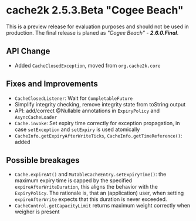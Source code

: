 # cache2k 2.5.3.Beta "Cogee Beach"

This is a preview release for evaluation purposes and should not be used in production.
The final release is planed as *"Cogee Beach" - **2.6.0.Final***.

## API Change

- Added `CacheClosedException`, moved from `org.cache2k.core`

## Fixes and Improvements

- `CacheClosedListener`: Wait for `CompletableFuture`
- Simplify integrity checking, remove integrity state from toString output
- API: add/correct @Nullable annotations in `ExpiryPolicy` and `AsyncCacheLoader` 
- `Cache.invoke`: Set expiry time correctly for exception propagation, in case 
  `setException` and `setExpiry` is used atomically
- `CacheInfo.getExpiryAfterWriteTicks`, `CacheInfo.getTimeReference()`: added 

## Possible breakages

- `Cache.expireAt()` and `MutableCacheEntry.setExpiryTime()`: the maximum expiry time is capped by
  the specified `expireAfterWriteDuration`, this aligns the behavior with the `ExpiryPolicy`.
  The rationale is, that an (application) user, when setting `expireAfterWrite` expects that
  this duration is never exceeded.
- `CacheControl.getCapacityLimit` returns maximum weight correctly when weigher is present 

